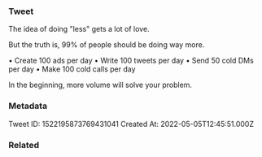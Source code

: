 ### Tweet
The idea of doing "less" gets a lot of love.

But the truth is, 99% of people should be doing way more.

• Create 100 ads per day
• Write 100 tweets per day 
• Send 50 cold DMs per day 
• Make 100 cold calls per day

In the beginning, more volume will solve your problem.

### Metadata
Tweet ID: 1522195873769431041
Created At: 2022-05-05T12:45:51.000Z

### Related

